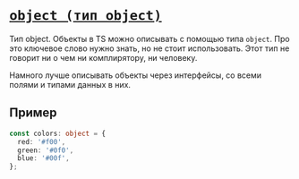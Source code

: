# [`object (тип object)`](../index.md/#объекты)

Тип object. Объекты в TS можно описывать с помощью типа `object`. Про это ключевое слово нужно знать, но не стоит использовать. Этот тип не говорит ни о чем ни комплирятору, ни человеку.

Намного лучше описывать объекты через интерфейсы, со всеми полями и типами данных в них.

## Пример

```ts
const colors: object = {
  red: '#f00',
  green: '#0f0',
  blue: '#00f',
};
```
